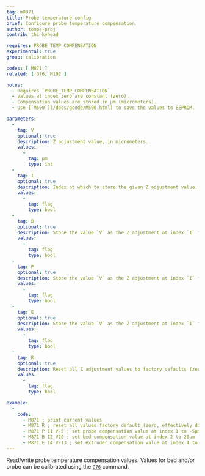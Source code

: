 ```yaml
---
tag: m0871
title: Probe temperature config
brief: Configure probe temperature compensation
author: tompe-proj
contrib: thinkyhead

requires: PROBE_TEMP_COMPENSATION
experimental: true
group: calibration

codes: [ M871 ]
related: [ G76, M192 ]

notes:
  - Requires `PROBE_TEMP_COMPENSATION`
  - Values at index zero are constant (zero).
  - Compensation values are stored in µm (micrometers).
  - Use [`M500`](/docs/gcode/M500.html) to save the values to EEPROM.

parameters:
  -
    tag: V
    optional: true
    description: Z adjustment value, in micrometers.
    values:
      -
        tag: µm
        type: int
  -
    tag: I
    optional: true
    description: Index at which to store the given Z adjustment value.
    values:
      -
        tag: flag
        type: bool
  -
    tag: B
    optional: true
    description: Store the value `V` as the Z adjustment at index `I` for the Bed.
    values:
      -
        tag: flag
        type: bool
  -
    tag: P
    optional: true
    description: Store the value `V` as the Z adjustment at index `I` for the Probe.
    values:
      -
        tag: flag
        type: bool
  -
    tag: E
    optional: true
    description: Store the value `V` as the Z adjustment at index `I` for the Extruder.
    values:
      -
        tag: flag
        type: bool
  -
    tag: R
    optional: true
    description: Reset all Z adjustment values to factory defaults (zero).
    values:
      -
        tag: flag
        type: bool

example:
  -
    code:
      - M871 ; print current values
      - M871 R ; reset all values factory default (zero, effectively disabling compensation)
      - M871 P I1 V-5 ; set probe compensation value at index 1 to -5µm
      - M871 B I2 V20 ; set bed compensation value at index 2 to 20µm
      - M871 E I4 V-13 ; set extruder compensation value at index 4 to -13µm
---
```


Read/write probe temperature compensation values. Values for bed and/or probe can be calibrated using the [`G76`](/docs/gcode/G076.html) command.
